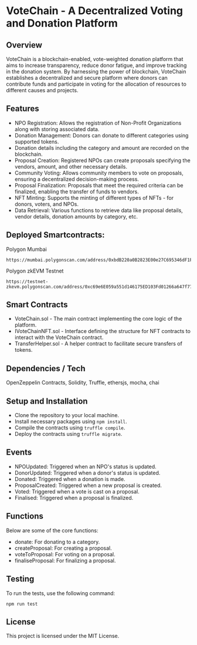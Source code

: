 # VoteChain - A Decentralized Voting and Donation Platform

## Overview
VoteChain is a blockchain-enabled, vote-weighted donation platform that aims to increase transparency, reduce donor fatigue, and improve tracking in the donation system. By harnessing the power of blockchain, VoteChain establishes a decentralized and secure platform where donors can contribute funds and participate in voting for the allocation of resources to different causes and projects.

## Features
 - NPO Registration: Allows the registration of Non-Profit Organizations along with storing associated data.
 - Donation Management: Donors can donate to different categories using supported tokens. 
 - Donation details including the category and amount are recorded on the blockchain.
 - Proposal Creation: Registered NPOs can create proposals specifying the vendors, amount, and other necessary details.
 - Community Voting: Allows community members to vote on proposals, ensuring a decentralized decision-making process.
 - Proposal Finalization: Proposals that meet the required criteria can be finalized, enabling the transfer of funds to vendors.
 - NFT Minting: Supports the minting of different types of NFTs - for donors, voters, and NPOs.
 - Data Retrieval: Various functions to retrieve data like proposal details, vendor details, donation amounts by category, etc.

## Deployed Smartcontracts:
Polygon Mumbai
```
https://mumbai.polygonscan.com/address/0xbdB220a0B2823E00e27C695346dF1FC2521320Fd
```

Polygon zkEVM Testnet
```
https://testnet-zkevm.polygonscan.com/address/0xc69e6E059a551d146175ED103Fd01266a647f777
```

## Smart Contracts
 - VoteChain.sol - The main contract implementing the core logic of the platform.
 - IVoteChainNFT.sol - Interface defining the structure for NFT contracts to interact with the VoteChain contract.
 - TransferHelper.sol - A helper contract to facilitate secure transfers of tokens.

## Dependencies / Tech
OpenZeppelin Contracts, Solidity, Truffle, ethersjs, mocha, chai


## Setup and Installation
 - Clone the repository to your local machine.
 - Install necessary packages using `npm install`.
 - Compile the contracts using `truffle compile`.
 - Deploy the contracts using `truffle migrate`.

## Events
 - NPOUpdated: Triggered when an NPO's status is updated.
 - DonorUpdated: Triggered when a donor's status is updated.
 - Donated: Triggered when a donation is made.
 - ProposalCreated: Triggered when a new proposal is created.
 - Voted: Triggered when a vote is cast on a proposal.
 - Finalised: Triggered when a proposal is finalized.

## Functions
Below are some of the core functions:

 - donate: For donating to a category.
 - createProposal: For creating a proposal.
 - voteToProposal: For voting on a proposal.
 - finaliseProposal: For finalizing a proposal.

## Testing
To run the tests, use the following command:
```
npm run test
```

## License
This project is licensed under the MIT License.